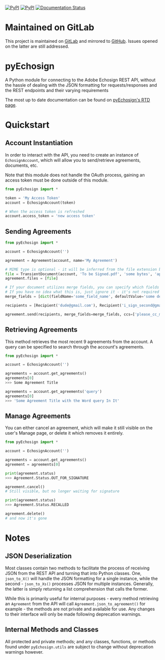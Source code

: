 [![PyPI](https://img.shields.io/pypi/v/pyEchosign.svg)](https://pypi.python.org/pypi/pyEchosign)
[![PyPI](https://img.shields.io/pypi/pyversions/pyEchosign.svg)](https://pypi.python.org/pypi/pyEchosign)
[![Documentation Status](https://readthedocs.org/projects/pyechosign/badge/?version=stable)](http://pyechosign.readthedocs.io/en/stable/?badge=stable)

# Maintained on GitLab
This project is maintained on [GitLab](https://gitlab.com/jensastrup/pyEchosign) and mirrored to [GitHub](https://github.com/JensAstrup/pyEchosign). Issues opened on the latter are still addressed.

# pyEchosign
A Python module for connecting to the Adobe Echosign REST API, without the hassle of dealing with the JSON formatting for requests/responses and the REST endpoints and their varying requirements

The most up to date documentation can be found on [pyEchosign's RTD page](http://pyEchosign.readthedocs.io/en/latest/).

# Quickstart

## Account Instantiation
In order to interact with the API, you need to create an instance of `EchosignAccount`, which will allow you to send/retrieve
agreements, documents, etc.

Note that this module does not handle the OAuth process, gaining an access token must be done outside of this module.

```python 
from pyEchosign import *

token = 'My Access Token'
account = EchosignAccount(token)

# When the access token is refreshed
account.access_token = 'new access token'
```

## Sending Agreements

```python 
from pyEchosign import *

account = EchosignAccount('')

agreement = Agreement(account, name='My Agreement')

# MIME type is optional - it will be inferred from the file extension by Adobe if not provided
file = TransientDocument(account, 'To be Signed.pdf', 'some bytes', 'application/pdf')
agreement.files = [file]

# If your document utilizes merge fields, you can specify which fields should be merged with what values. 
# If you have no idea what this is, just ignore it - it's not required :)
merge_fields = [dict(fieldName='some_field_name', defaultValue='some default value')]

recipients = [Recipient('dude@gmail.com'), Recipient('i_sign_second@gmail.com')]

agreement.send(recipients, merge_fields=merge_fields, ccs=['please_cc_me@gmail.com'])

```

## Retrieving Agreements
This method retrieves the most recent 9 agreements from the account. A query can be specified to search through the 
account's agreements.

```python 
from pyEchosign import *

account = EchosignAccount('')

agreements = account.get_agreements()
agreements[0]
>>> Some Agreement Title

agreements = account.get_agreements('query')
agreements[0]
>>> 'Some Agreement Title with the Word query In It'
```

## Manage Agreements
You can either cancel an agreement, which will make it still visible on the user's Manage page, or delete it which 
removes it entirely.

```python
from pyEchosign import *

account = EchosignAccount('')

agreements = account.get_agreements()
agreement = agreements[0]

print(agreement.status)
>>> Agreement.Status.OUT_FOR_SIGNATURE

agreement.cancel()
# Still visible, but no longer waiting for signature

print(agreement.status)
>>> Agreement.Status.RECALLED

agreement.delete()
# and now it's gone

```

# Notes

## JSON Deserialization
Most classes contain two methods to facilitate the process of receiving JSON from the REST API and turning that into 
Python classes. One, `json_to_X()` will handle the JSON formatting for a single instance, while the second - 
`json_to_Xs()` processes JSON for multiple instances. Generally, the latter is simply returning a list comprehension that
calls the former.

While this is primarily useful for internal purposes - every method retrieving an `Agreement` from the API will call
`Agreement.json_to_agreement()` for example - the methods are not private and available for use. Any changes to their 
interface will only be made following deprecation warnings.

## Internal Methods and Classes
All protected and private methods; and any classes, functions, or methods found under `pyEchosign.utils` are subject to 
change without deprecation warnings however.  